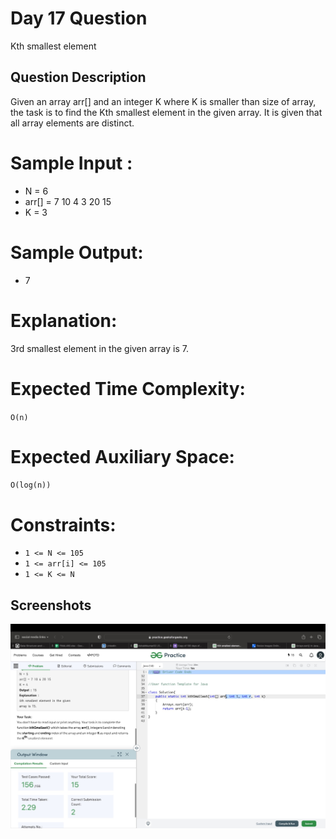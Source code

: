 
# Day 17 Question
Kth smallest element


## Question Description
Given an array arr[] and an integer K where K is smaller than size of array, the task is to find the Kth smallest element in the given array. It is given that all array elements are distinct.

# Sample Input :
- N = 6
- arr[] = 7 10 4 3 20 15
- K = 3
# Sample Output: 
- 7

# Explanation:
3rd smallest element in the given 
array is 7.

# Expected Time Complexity: 
`O(n)`
# Expected Auxiliary Space: 
`O(log(n))`
# Constraints:
- `1 <= N <= 105`
- `1 <= arr[i] <= 105`
- `1 <= K <= N`



## Screenshots

![Solution Screenshot](/ProgramSS/Solution17.jpg)

